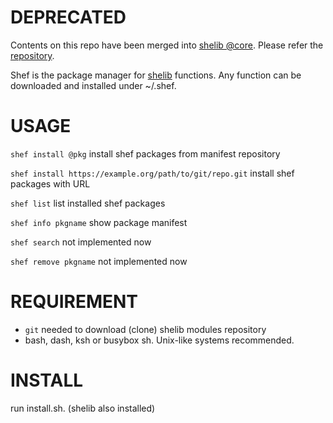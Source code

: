 # DEPRECATED

Contents on this repo have been merged into [shelib @core](https://github.com/okadash/shelib).
Please refer the [repository](https://github.com/okadash/shelib).


Shef is the package manager for [shelib](https://github.com/okadash/shelib) functions. Any function can be downloaded and installed under ~/.shef.

# USAGE

`shef install @pkg` install shef packages from manifest repository

`shef install https://example.org/path/to/git/repo.git` install shef packages with URL

`shef list` list installed shef packages

`shef info pkgname` show package manifest

`shef search` not implemented now

`shef remove pkgname` not implemented now

# REQUIREMENT

* `git` needed to download (clone) shelib modules repository
* bash, dash, ksh or busybox sh. Unix-like systems recommended.

# INSTALL
run install.sh.
(shelib also installed)
